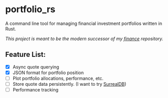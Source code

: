 # portfolio_rs

A command line tool for managing financial investment portfolios written in Rust.

*This project is meant to be the modern successor of my [finance](https://github.com/MarkusZoppelt/finance) repository.*

## Feature List:

- [x] Async quote querying
- [x] JSON format for portfolio position
- [ ] Plot portfolio allocations, performance, etc.
- [ ] Store quote data persistently. (I want to try [SurrealDB](https://github.com/surrealdb/surrealdb))
- [ ] Performance tracking
